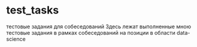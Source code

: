 # test_tasks
тестовые задания для собеседований
Здесь лежат выполненные мною тестовые задания в рамках собеседований на позиции в области data-science
